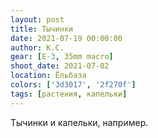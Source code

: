 ```yaml
---
layout: post
title: Тычинки
date: 2021-07-19 00:00:00
author: К.С.
gear: [E-3, 35mm macro]
shoot_date: 2021-07-02
location: Ёльбаза
colors: ['3d3017', '2f270f']
tags: [растения, капельки]
---
```

Тычинки и капельки, например.
